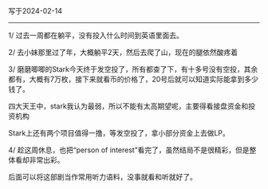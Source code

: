 写于2024-02-14

-----

1/  过去一周都在躺平，没有投入什么时间到英语里面去。

2/ 去小妹那里过了年，大概躺平2天，然后去爬了山，现在的腿依然酸疼着


3/ 磨磨唧唧的Stark今天终于发空投了，所有都查了下，有十多号没有空投，其余都有，大概有7万枚，接下来就看币的价格了，20号后就可以知道实际能拿到多少钱了。

四大天王中，stark我认为最弱，所以不能有太高期望呢，主要得看接盘资金和投资机构

Stark上还有两个项目值得一撸，等发空投了，拿小部分资金上去做LP。


4/ 趁这周休息，也把“person of interest”看完了，虽然结局不是很精彩，但是整体看却非常出彩。

后面可以将这部剧当作常用听力语料，没事就看和听就好了。
